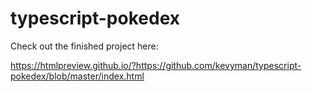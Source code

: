 ﻿# typescript-pokedex

Check out the finished project here:

https://htmlpreview.github.io/?https://github.com/kevyman/typescript-pokedex/blob/master/index.html
